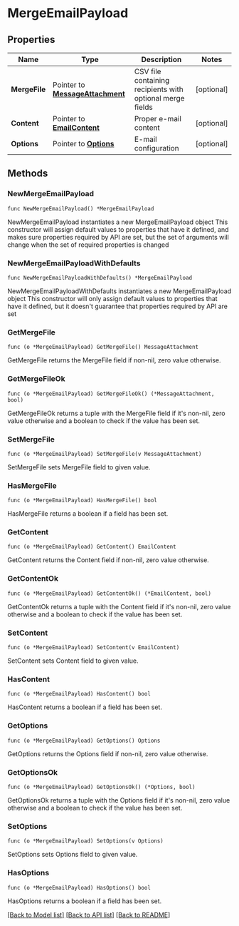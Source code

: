 # MergeEmailPayload

## Properties

Name | Type | Description | Notes
------------ | ------------- | ------------- | -------------
**MergeFile** | Pointer to [**MessageAttachment**](MessageAttachment.md) | CSV file containing recipients with optional merge fields | [optional] 
**Content** | Pointer to [**EmailContent**](EmailContent.md) | Proper e-mail content | [optional] 
**Options** | Pointer to [**Options**](Options.md) | E-mail configuration | [optional] 

## Methods

### NewMergeEmailPayload

`func NewMergeEmailPayload() *MergeEmailPayload`

NewMergeEmailPayload instantiates a new MergeEmailPayload object
This constructor will assign default values to properties that have it defined,
and makes sure properties required by API are set, but the set of arguments
will change when the set of required properties is changed

### NewMergeEmailPayloadWithDefaults

`func NewMergeEmailPayloadWithDefaults() *MergeEmailPayload`

NewMergeEmailPayloadWithDefaults instantiates a new MergeEmailPayload object
This constructor will only assign default values to properties that have it defined,
but it doesn't guarantee that properties required by API are set

### GetMergeFile

`func (o *MergeEmailPayload) GetMergeFile() MessageAttachment`

GetMergeFile returns the MergeFile field if non-nil, zero value otherwise.

### GetMergeFileOk

`func (o *MergeEmailPayload) GetMergeFileOk() (*MessageAttachment, bool)`

GetMergeFileOk returns a tuple with the MergeFile field if it's non-nil, zero value otherwise
and a boolean to check if the value has been set.

### SetMergeFile

`func (o *MergeEmailPayload) SetMergeFile(v MessageAttachment)`

SetMergeFile sets MergeFile field to given value.

### HasMergeFile

`func (o *MergeEmailPayload) HasMergeFile() bool`

HasMergeFile returns a boolean if a field has been set.

### GetContent

`func (o *MergeEmailPayload) GetContent() EmailContent`

GetContent returns the Content field if non-nil, zero value otherwise.

### GetContentOk

`func (o *MergeEmailPayload) GetContentOk() (*EmailContent, bool)`

GetContentOk returns a tuple with the Content field if it's non-nil, zero value otherwise
and a boolean to check if the value has been set.

### SetContent

`func (o *MergeEmailPayload) SetContent(v EmailContent)`

SetContent sets Content field to given value.

### HasContent

`func (o *MergeEmailPayload) HasContent() bool`

HasContent returns a boolean if a field has been set.

### GetOptions

`func (o *MergeEmailPayload) GetOptions() Options`

GetOptions returns the Options field if non-nil, zero value otherwise.

### GetOptionsOk

`func (o *MergeEmailPayload) GetOptionsOk() (*Options, bool)`

GetOptionsOk returns a tuple with the Options field if it's non-nil, zero value otherwise
and a boolean to check if the value has been set.

### SetOptions

`func (o *MergeEmailPayload) SetOptions(v Options)`

SetOptions sets Options field to given value.

### HasOptions

`func (o *MergeEmailPayload) HasOptions() bool`

HasOptions returns a boolean if a field has been set.


[[Back to Model list]](../README.md#documentation-for-models) [[Back to API list]](../README.md#documentation-for-api-endpoints) [[Back to README]](../README.md)


